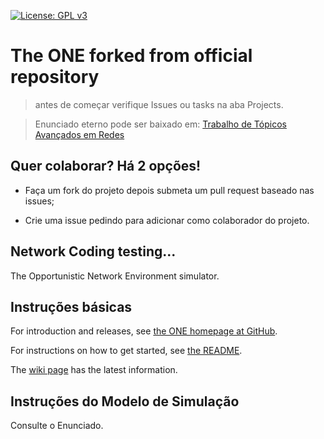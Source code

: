 [![License: GPL v3](https://img.shields.io/badge/License-GPL%20v3-blue.svg)](https://www.gnu.org/licenses/gpl-3.0)

# The ONE forked from official repository
> antes de começar verifique Issues ou tasks na aba Projects.

> Enunciado eterno pode ser baixado em: [Trabalho de Tópicos Avançados em Redes](https://github.com/diogosm/the-one/blob/master/Trabalho%20Network%20Coding.pdf)

## Quer colaborar? Há 2 opções! 

- Faça um fork do projeto depois submeta um pull request baseado nas issues;

- Crie uma issue pedindo para adicionar como colaborador do projeto.

## Network Coding testing... 

The Opportunistic Network Environment simulator.

## Instruções básicas

For introduction and releases, see [the ONE homepage at GitHub](http://akeranen.github.io/the-one/).

For instructions on how to get started, see [the README](https://github.com/akeranen/the-one/wiki/README).

The [wiki page](https://github.com/akeranen/the-one/wiki) has the latest information.

## Instruções do Modelo de Simulação

Consulte o Enunciado.
